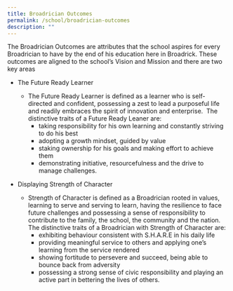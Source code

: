 ```yaml
---
title: Broadrician Outcomes
permalink: /school/broadrician-outcomes
description: ""
---
```

The Broadrician Outcomes are attributes that the school aspires for every Broadrician to have by the end of his education here in Broadrick. These outcomes are aligned to the school’s Vision and Mission and there are two key areas 

* The Future Ready Learner
	* The Future Ready Learner is defined as a learner who is self-directed and confident, possessing a zest to lead a purposeful life and readily embraces the spirit of innovation and enterprise.  The distinctive traits of a Future Ready Leaner are:
		* taking responsibility for his own learning and constantly striving to do his best
		* adopting a growth mindset, guided by value
		* staking ownership for his goals and making effort to achieve them
		* demonstrating initiative, resourcefulness and the drive to manage challenges.

* Displaying Strength of Character
	* Strength of Character is defined as a Broadrician rooted in values, learning to serve and serving to learn, having the resilience to face future challenges and possessing a sense of responsibility to contribute to the family, the school, the community and the nation.  The distinctive traits of a Broadrician with Strength of Character are:
		* exhibiting behaviour consistent with S.H.A.R.E in his daily life
		* providing meaningful service to others and applying one’s learning from the service rendered
		* showing fortitude to persevere and succeed, being able to bounce back from adversity
		* possessing a strong sense of civic responsibility and playing an active part in bettering the lives of others.